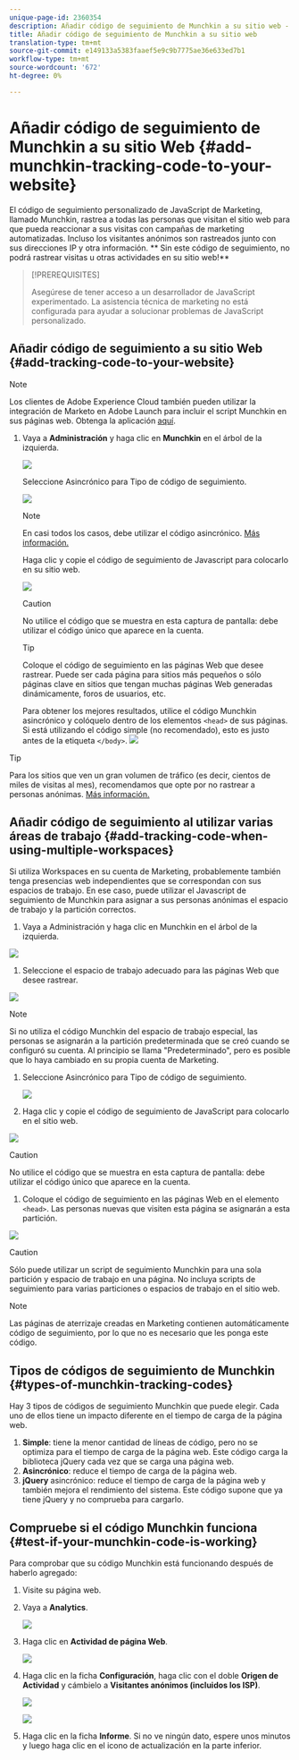 ```yaml
---
unique-page-id: 2360354
description: Añadir código de seguimiento de Munchkin a su sitio web - Documentos de marketing - Documentación del producto
title: Añadir código de seguimiento de Munchkin a su sitio web
translation-type: tm+mt
source-git-commit: e149133a5383faaef5e9c9b7775ae36e633ed7b1
workflow-type: tm+mt
source-wordcount: '672'
ht-degree: 0%

---
```



# Añadir código de seguimiento de Munchkin a su sitio Web {#add-munchkin-tracking-code-to-your-website}

El código de seguimiento personalizado de JavaScript de Marketing, llamado Munchkin, rastrea a todas las personas que visitan el sitio web para que pueda reaccionar a sus visitas con campañas de marketing automatizadas. Incluso los visitantes anónimos son rastreados junto con sus direcciones IP y otra información. ** Sin este código de seguimiento, no podrá rastrear visitas u otras actividades en su sitio web!**

>[!PREREQUISITES]
>
>Asegúrese de tener acceso a un desarrollador de JavaScript experimentado. La asistencia técnica de marketing no está configurada para ayudar a solucionar problemas de JavaScript personalizado.

## Añadir código de seguimiento a su sitio Web {#add-tracking-code-to-your-website}

>[!NOTE]
>
>Los clientes de Adobe Experience Cloud también pueden utilizar la integración de Marketo en Adobe Launch para incluir el script Munchkin en sus páginas web. Obtenga la aplicación [aquí](https://www.adobeexchange.com/experiencecloud.details.101054.html).

1. Vaya a **Administración** y haga clic en **Munchkin** en el árbol de la izquierda.

   ![](assets/image2015-8-25-16-3a21-3a14.png)

   Seleccione Asincrónico para Tipo de código de seguimiento.

   ![](assets/image2015-8-25-16-3a24-3a33.png)

   >[!NOTE]
   >
   >En casi todos los casos, debe utilizar el código asincrónico. [Más información.](#types-of-munchkin-tracking-codes)

   Haga clic y copie el código de seguimiento de Javascript para colocarlo en su sitio web.

   ![](assets/image2015-8-25-16-3a26-3a12.png)

   >[!CAUTION]
   >
   >No utilice el código que se muestra en esta captura de pantalla: debe utilizar el código único que aparece en la cuenta.

   >[!TIP]
   >
   >Coloque el código de seguimiento en las páginas Web que desee rastrear. Puede ser cada página para sitios más pequeños o sólo páginas clave en sitios que tengan muchas páginas Web generadas dinámicamente, foros de usuarios, etc.

   Para obtener los mejores resultados, utilice el código Munchkin asincrónico y colóquelo dentro de los elementos `<head>` de sus páginas. Si está utilizando el código simple (no recomendado), esto es justo antes de la etiqueta `</body>`.
   ![](assets/image2015-8-25-16-3a5-3a20.png)

>[!TIP]
>
>Para los sitios que ven un gran volumen de tráfico (es decir, cientos de miles de visitas al mes), recomendamos que opte por no rastrear a personas anónimas. [Más información.](http://developers.marketo.com/documentation/websites/lead-tracking-munchkin-js/)

## Añadir código de seguimiento al utilizar varias áreas de trabajo {#add-tracking-code-when-using-multiple-workspaces}

Si utiliza Workspaces en su cuenta de Marketing, probablemente también tenga presencias web independientes que se correspondan con sus espacios de trabajo. En ese caso, puede utilizar el Javascript de seguimiento de Munchkin para asignar a sus personas anónimas el espacio de trabajo y la partición correctos.

1. Vaya a Administración y haga clic en Munchkin en el árbol de la izquierda.

![](assets/image2015-8-25-16-3a28-3a41.png)

1. Seleccione el espacio de trabajo adecuado para las páginas Web que desee rastrear.

![](assets/image2015-8-25-16-3a30-3a32.png)

>[!NOTE]
>
>Si no utiliza el código Munchkin del espacio de trabajo especial, las personas se asignarán a la partición predeterminada que se creó cuando se configuró su cuenta. Al principio se llama &quot;Predeterminado&quot;, pero es posible que lo haya cambiado en su propia cuenta de Marketing.

1. Seleccione Asincrónico para Tipo de código de seguimiento.

   ![](assets/image2015-8-25-16-3a32-3a42.png)

1. Haga clic y copie el código de seguimiento de JavaScript para colocarlo en el sitio web.

![](assets/image2015-8-25-16-3a34-3a7.png)

>[!CAUTION]
>
>No utilice el código que se muestra en esta captura de pantalla: debe utilizar el código único que aparece en la cuenta.

1. Coloque el código de seguimiento en las páginas Web en el elemento `<head>`. Las personas nuevas que visiten esta página se asignarán a esta partición.

![](assets/image2015-8-25-16-3a5-3a20.png)

>[!CAUTION]
>
>Sólo puede utilizar un script de seguimiento Munchkin para una sola partición y espacio de trabajo en una página. No incluya scripts de seguimiento para varias particiones o espacios de trabajo en el sitio web.

>[!NOTE]
>
>Las páginas de aterrizaje creadas en Marketing contienen automáticamente código de seguimiento, por lo que no es necesario que les ponga este código.

## Tipos de códigos de seguimiento de Munchkin {#types-of-munchkin-tracking-codes}

Hay 3 tipos de códigos de seguimiento Munchkin que puede elegir. Cada uno de ellos tiene un impacto diferente en el tiempo de carga de la página web.

1. **Simple**: tiene la menor cantidad de líneas de código, pero no se optimiza para el tiempo de carga de la página web. Este código carga la biblioteca jQuery cada vez que se carga una página web.
1. **Asincrónico**: reduce el tiempo de carga de la página web.
1. **jQuery** asincrónico: reduce el tiempo de carga de la página web y también mejora el rendimiento del sistema. Este código supone que ya tiene jQuery y no comprueba para cargarlo.

## Compruebe si el código Munchkin funciona {#test-if-your-munchkin-code-is-working}

Para comprobar que su código Munchkin está funcionando después de haberlo agregado:

1. Visite su página web.
1. Vaya a **Analytics**.

   ![](assets/mainnav-analytics-hand.png)

1. Haga clic en **Actividad de página Web**.

   ![](assets/webanalytics.png)

1. Haga clic en la ficha **Configuración**, haga clic con el doble **Origen de Actividad** y cámbielo a **Visitantes anónimos (incluidos los ISP)**.

   ![](assets/analytics-activity-source.png)

   ![](assets/activitysource.png)

1. Haga clic en la ficha **Informe**. Si no ve ningún dato, espere unos minutos y luego haga clic en el icono de actualización en la parte inferior.

